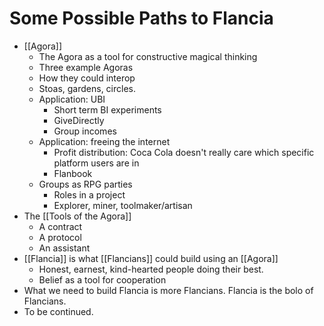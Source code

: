# Some Possible Paths to Flancia
- [[Agora]]
    - The Agora as a tool for constructive magical thinking
    - Three example Agoras
    - How they could interop
    - Stoas, gardens, circles.
    - Application: UBI
        - Short term BI experiments
        - GiveDirectly
        - Group incomes
    - Application: freeing the internet
        - Profit distribution: Coca Cola doesn't really care which specific platform users are in
        - Flanbook
    - Groups as RPG parties
        - Roles in a project
        - Explorer, miner, toolmaker/artisan
- The [[Tools of the Agora]]
    - A contract
    - A protocol
    - An assistant
- [[Flancia]] is what [[Flancians]] could build using an [[Agora]]
    - Honest, earnest, kind-hearted people doing their best.
    - Belief as a tool for cooperation
- What we need to build Flancia is more Flancians. Flancia is the bolo of Flancians.
- To be continued.
